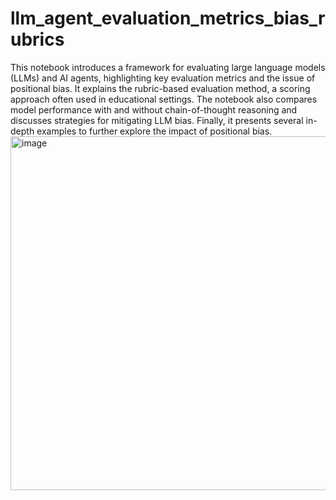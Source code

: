 # llm_agent_evaluation_metrics_bias_rubrics

This notebook introduces a framework for evaluating large language models (LLMs) and AI agents, highlighting key evaluation metrics and the issue of positional bias. It explains the rubric-based evaluation method, a scoring approach often used in educational settings. The notebook also compares model performance with and without chain-of-thought reasoning and discusses strategies for mitigating LLM bias. Finally, it presents several in-depth examples to further explore the impact of positional bias.
<img width="734" height="566" alt="image" src="https://github.com/user-attachments/assets/32e1a8dd-0de0-4bf8-869a-359a0ff4e9b8" />
